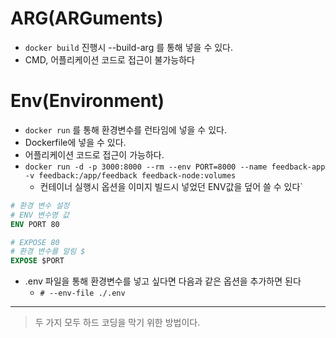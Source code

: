 
# ARG(ARGuments)

- `docker build` 진행시 --build-arg 를 통해 넣을 수 있다.
- CMD, 어플리케이션 코드로 접근이 불가능하다

# Env(Environment)

- `docker run` 를 통해 환경변수를 런타임에 넣을 수 있다.
- Dockerfile에 넣을 수 있다.
- 어플리케이션 코드로 접근이 가능하다.
- `docker run -d -p 3000:8000 --rm --env PORT=8000 --name feedback-app -v feedback:/app/feedback feedback-node:volumes`
    - 컨테이너 실행시 옵션을 이미지 빌드시 넣었던 ENV값을 덮어 쓸 수 있다`
```Dockerfile
# 환경 변수 설정 
# ENV 변수명 값
ENV PORT 80

# EXPOSE 80
# 환경 변수를 알림 $
EXPOSE $PORT
```

- .env 파일을 통해 환경변수를 넣고 싶다면 다음과 같은 옵션을 추가하면 된다
    - `# --env-file ./.env`

---

> 두 가지 모두 하드 코딩을 막기 위한 방법이다.